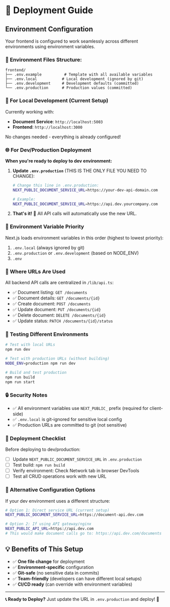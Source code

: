 # 🚀 Deployment Guide

## **Environment Configuration**

Your frontend is configured to work seamlessly across different environments using environment variables.

### **📁 Environment Files Structure:**

```
frontend/
├── .env.example          # Template with all available variables
├── .env.local           # Local development (ignored by git)
├── .env.development     # Development defaults (committed)
└── .env.production      # Production values (committed)
```

### **🔄 For Local Development (Current Setup)**

Currently working with:
- **Document Service**: `http://localhost:5003`
- **Frontend**: `http://localhost:3000`

No changes needed - everything is already configured!

### **🌐 For Dev/Production Deployment**

**When you're ready to deploy to dev environment:**

1. **Update `.env.production`** (THIS IS THE ONLY FILE YOU NEED TO CHANGE):
   ```bash
   # Change this line in .env.production:
   NEXT_PUBLIC_DOCUMENT_SERVICE_URL=https://your-dev-api-domain.com
   
   # Example:
   NEXT_PUBLIC_DOCUMENT_SERVICE_URL=https://api.dev.yourcompany.com
   ```

2. **That's it!** 🎉 All API calls will automatically use the new URL.

### **🔧 Environment Variable Priority**

Next.js loads environment variables in this order (highest to lowest priority):
1. `.env.local` (always ignored by git)
2. `.env.production` or `.env.development` (based on NODE_ENV)
3. `.env`

### **📍 Where URLs Are Used**

All backend API calls are centralized in `/lib/api.ts`:
- ✅ Document listing: `GET /documents`
- ✅ Document details: `GET /documents/{id}`  
- ✅ Create document: `POST /documents`
- ✅ Update document: `PUT /documents/{id}`
- ✅ Delete document: `DELETE /documents/{id}`
- ✅ Update status: `PATCH /documents/{id}/status`

### **🧪 Testing Different Environments**

```bash
# Test with local URLs
npm run dev

# Test with production URLs (without building)
NODE_ENV=production npm run dev

# Build and test production
npm run build
npm run start
```

### **🔒 Security Notes**

- ✅ All environment variables use `NEXT_PUBLIC_` prefix (required for client-side)
- ✅ `.env.local` is git-ignored for sensitive local config
- ✅ Production URLs are committed to git (not sensitive)

### **🚀 Deployment Checklist**

Before deploying to dev/production:

- [ ] Update `NEXT_PUBLIC_DOCUMENT_SERVICE_URL` in `.env.production`
- [ ] Test build: `npm run build`
- [ ] Verify environment: Check Network tab in browser DevTools
- [ ] Test all CRUD operations work with new URL

### **🔧 Alternative Configuration Options**

If your dev environment uses a different structure:

```bash
# Option 1: Direct service URL (current setup)
NEXT_PUBLIC_DOCUMENT_SERVICE_URL=https://document-api.dev.com

# Option 2: If using API gateway/nginx
NEXT_PUBLIC_API_URL=https://api.dev.com
# This would make document calls go to: https://api.dev.com/documents
```

## **💡 Benefits of This Setup**

- ✅ **One file change** for deployment
- ✅ **Environment-specific** configuration
- ✅ **Git-safe** (no sensitive data in commits)
- ✅ **Team-friendly** (developers can have different local setups)
- ✅ **CI/CD ready** (can override with environment variables)

---

**📞 Ready to Deploy?** Just update the URL in `.env.production` and deploy! 🎯